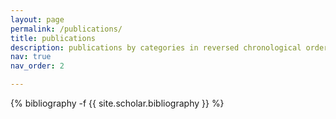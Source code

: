 ```yaml
---
layout: page
permalink: /publications/
title: publications
description: publications by categories in reversed chronological order. generated by jekyll-scholar.
nav: true
nav_order: 2

---
```


<!-- _pages/publications.md -->

<div class="publications">

{% bibliography -f {{ site.scholar.bibliography }} %}

</div>
